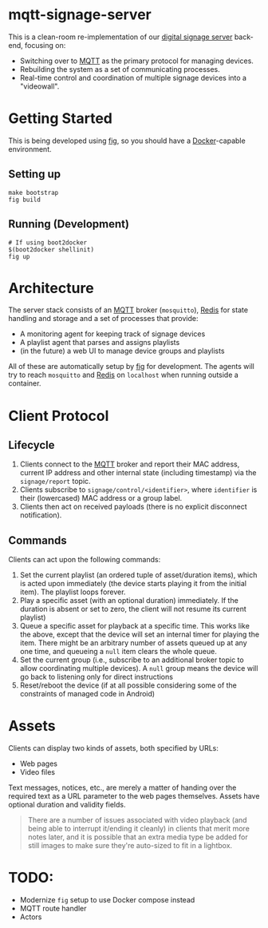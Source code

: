 # mqtt-signage-server

This is a clean-room re-implementation of our [digital signage server][dss] back-end, focusing on:

* Switching over to [MQTT][mqtt] as the primary protocol for managing devices.
* Rebuilding the system as a set of communicating processes.
* Real-time control and coordination of multiple signage devices into a "videowall".

# Getting Started

This is being developed using [fig][fig], so you should have a [Docker][d]-capable environment.

## Setting up

```
make bootstrap
fig build
```

## Running (Development)

```
# If using boot2docker
$(boot2docker shellinit)
fig up
```

# Architecture

The server stack consists of an [MQTT][mqtt] broker (`mosquitto`), [Redis][r] for state handling and storage and a set of processes that provide:

* A monitoring agent for keeping track of signage devices 
* A playlist agent that parses and assigns playlists
* (in the future) a web UI to manage device groups and playlists

All of these are automatically setup by [fig][fig] for development. The agents will try to reach `mosquitto` and [Redis][r] on `localhost` when running outside a container.

# Client Protocol

## Lifecycle

1. Clients connect to the [MQTT][mqtt] broker and report their MAC address, current IP address and other internal state (including timestamp) via the `signage/report` topic.
2. Clients subscribe to `signage/control/<identifier>`, where `identifier` is their (lowercased) MAC address or a group label.
3. Clients then act on received payloads (there is no explicit disconnect notification).

## Commands

Clients can act upon the following commands:

1. Set the current playlist (an ordered tuple of asset/duration items), which is acted upon immediately (the device starts playing it from the initial item). The playlist loops forever.
2. Play a specific asset (with an optional duration) immediately. If the duration is absent or set to zero, the client will not resume its current playlist)
3. Queue a specific asset for playback at a specific time. This works like the above, except that the device will set an internal timer for playing the item. There might be an arbitrary number of assets queued up at any one time, and queueing a `null` item clears the whole queue.
4. Set the current group (i.e., subscribe to an additional broker topic to allow coordinating multiple devices). A `null` group means the device will go back to listening only for direct instructions
5. Reset/reboot the device (if at all possible considering some of the constraints of managed code in Android)

# Assets

Clients can display two kinds of assets, both specified by URLs:

* Web pages
* Video files

Text messages, notices, etc., are merely a matter of handing over the required text as a URL parameter to the web pages themselves. Assets have optional duration and validity fields.

> There are a number of issues associated with video playback (and being able to interrupt it/ending it cleanly) in clients that merit more notes later, and it is possible that an extra media type be added for still images to make sure they're auto-sized to fit in a lightbox.

# TODO:

* Modernize `fig` setup to use Docker compose instead
* MQTT route handler
* Actors

[mqtt]: http://www.mqtt.org
[dss]: http://github.com/sapo/digital-signage-server
[fig]: http://www.fig.sh
[d]: http://www.docker.com
[r]: http://redis.io
